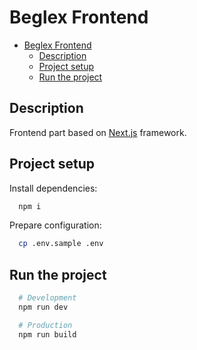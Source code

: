 # Beglex Frontend

+ [Beglex Frontend](#beglex-frontend)
  + [Description](#description)
  + [Project setup](#project-setup)
  + [Run the project](#run-the-project)






## Description

Frontend part based on [Next.js](https://nextjs.org/) framework.






## Project setup

Install dependencies:
```bash
  npm i
```

Prepare configuration:
```bash
  cp .env.sample .env
```






## Run the project

```bash
  # Development
  npm run dev

  # Production
  npm run build
```
